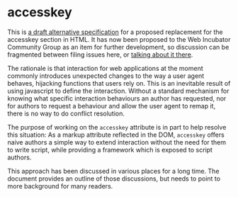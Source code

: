# accesskey
This is [a draft alternative specification](http://chaals.github.io/accesskey/index.src.html) for a proposed replacement for the accesskey section in HTML. It has now been proposed to the Web Incubator Community Group as an item for further development, so discussion can be fragmented between filing issues here, or [talking about it there](http://discourse.wicg.io/t/user-interaction-with-web-apps/1177).

The rationale is that interaction for web applications at the moment commonly introduces unexpected changes to the way a user agent behaves, hijacking functions that users rely on. 
This is an inevitable result of using javascript to define the interaction. 
Without a standard mechanism for knowing what specific interaction behaviours an author has requested, nor for authors to request a behaviour and allow the user agent to remap it, there is no way to do conflict resolution.

The purpose of working on the `accesskey` attribute is in part to help resolve this situation: As a markup attribute reflected in the DOM, `accesskey` offers naive authors a simple way to extend interaction without the need for them to write script, while providing a framework which is exposed to script authors.

This approach has been discussed in various places for a long time. The document provides an outline of those discussions, but needs to point to more background for many readers.
